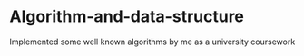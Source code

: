 # Algorithm-and-data-structure
Implemented some well known algorithms by me as a university coursework
